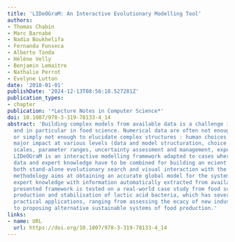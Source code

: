 ```yaml
---
title: 'LIDeOGraM: An Interactive Evolutionary Modelling Tool'
authors:
- Thomas Chabin
- Marc Barnabé
- Nadia Boukhelifa
- Fernanda Fonseca
- Alberto Tonda
- Hélène Velly
- Benjamin Lemaitre
- Nathalie Perrot
- Evelyne Lutton
date: '2018-01-01'
publishDate: '2024-12-13T08:56:18.527281Z'
publication_types:
- chapter
publication: '*Lecture Notes in Computer Science*'
doi: 10.1007/978-3-319-78133-4_14
abstract: 'Building complex models from available data is a challenge in many domains,
  and in particular in food science. Numerical data are often not enough structured,
  or simply not enough to elucidate complex structures : human choices have thus a
  major impact at various levels (data and model structuration, choice of representative
  scales, parameter ranges, uncertainty assessment and management, expert knowledge).
  LIDeOGraM is an interactive modelling framework adapted to cases where numerical
  data and expert knowledge have to be combined for building an ecient model. Exploiting
  both stand-alone evolutionary search and visual interaction with the user, the proposed
  methodology aims at obtaining an accurate global model for the system, balancing
  expert knowledge with information automatically extracted from available data. The
  presented framework is tested on a real-world case study from food science : the
  production and stabilisation of lactic acid bacteria, which has several important
  practical applications, ranging from assessing the ecacy of new industrial methods,
  to proposing alternative sustainable systems of food production.'
links:
- name: URL
  url: https://doi.org/10.1007/978-3-319-78133-4_14
---
```

